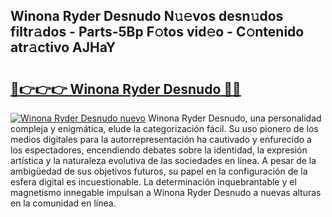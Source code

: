 ## Winona Ryder Desnudo N𝚞𝚎vos desn𝚞dos filtr𝚊dos - Parts-5Bp F𝚘tos vid𝚎o - C𝚘ntenido atr𝚊ctivo AJHaY

# <h2><a href="http://mb6emg.tromn.icu/?c=Winona+Ryder+Desnudo">🔗👉👉👉 Winona Ryder Desnudo 🔗🔗</a></h2>

[![Winona Ryder Desnudo nuevo](https://i.imgur.com/pEAQMta.gif)](http://mb6emg.tromn.icu/?c=Winona+Ryder+Desnudo)
Winona Ryder Desnudo, una personalidad compleja y enigmática, elude la categorización fácil. Su uso pionero de los medios digitales para la autorrepresentación ha cautivado y enfurecido a los espectadores, encendiendo debates sobre la identidad, la expresión artística y la naturaleza evolutiva de las sociedades en línea. A pesar de la ambigüedad de sus objetivos futuros, su papel en la configuración de la esfera digital es incuestionable. La determinación inquebrantable y el magnetismo innegable impulsan a Winona Ryder Desnudo a nuevas alturas en la comunidad en línea.
